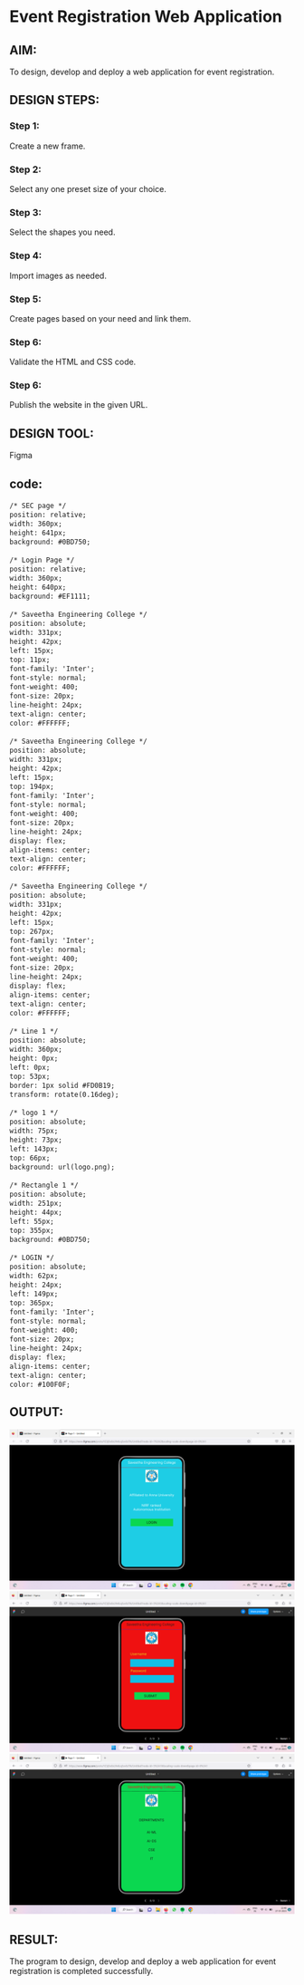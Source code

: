 # Event Registration Web Application

## AIM:
To design, develop and deploy a web application for event registration.

## DESIGN STEPS:

### Step 1:
Create a new frame.

### Step 2:
Select any one preset size of your choice.

### Step 3:
Select the shapes you need.

### Step 4:
Import images as needed.

### Step 5:
Create pages based on your need and link them.

### Step 6:

Validate the HTML and CSS code.

### Step 6:

Publish the website in the given URL.

## DESIGN TOOL:
Figma

## code:
```
/* SEC page */
position: relative;
width: 360px;
height: 641px;
background: #0BD750;

/* Login Page */
position: relative;
width: 360px;
height: 640px;
background: #EF1111;

/* Saveetha Engineering College */
position: absolute;
width: 331px;
height: 42px;
left: 15px;
top: 11px;
font-family: 'Inter';
font-style: normal;
font-weight: 400;
font-size: 20px;
line-height: 24px;
text-align: center;
color: #FFFFFF;

/* Saveetha Engineering College */
position: absolute;
width: 331px;
height: 42px;
left: 15px;
top: 194px;
font-family: 'Inter';
font-style: normal;
font-weight: 400;
font-size: 20px;
line-height: 24px;
display: flex;
align-items: center;
text-align: center;
color: #FFFFFF;

/* Saveetha Engineering College */
position: absolute;
width: 331px;
height: 42px;
left: 15px;
top: 267px;
font-family: 'Inter';
font-style: normal;
font-weight: 400;
font-size: 20px;
line-height: 24px;
display: flex;
align-items: center;
text-align: center;
color: #FFFFFF;

/* Line 1 */
position: absolute;
width: 360px;
height: 0px;
left: 0px;
top: 53px;
border: 1px solid #FD0B19;
transform: rotate(0.16deg);

/* logo 1 */
position: absolute;
width: 75px;
height: 73px;
left: 143px;
top: 66px;
background: url(logo.png);

/* Rectangle 1 */
position: absolute;
width: 251px;
height: 44px;
left: 55px;
top: 355px;
background: #0BD750;

/* LOGIN */
position: absolute;
width: 62px;
height: 24px;
left: 149px;
top: 365px;
font-family: 'Inter';
font-style: normal;
font-weight: 400;
font-size: 20px;
line-height: 24px;
display: flex;
align-items: center;
text-align: center;
color: #100F0F;
```

## OUTPUT:
![Output](./out1.png)
![Output](./out2.png)
![Output](./out3.png)

## RESULT:
The program to design, develop and deploy a web application for event registration is completed successfully.

